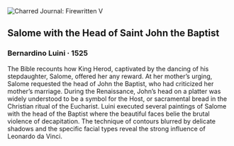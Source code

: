 <div class="artwork-of-the-day">
  <div class="container">
    <div class="img-wrapper">
      <img
        src="https://uploads4.wikiart.org/00233/images/bernardino-luini/sc244322.jpg!Large.jpg"
        alt="Charred Journal: Firewritten V" />
    </div>
    <div class="artwork-detail">
      <div class="artwork-origin"> 
        <h2 class="artwork-name">Salome with the Head of Saint John the Baptist</h2>
        <h3 class="artist">
          Bernardino Luini
                    ·  1525
        </h3>
      </div>
      <p class="description">
        <span class="artwork-description-text ng-binding" ng-bind-html="viewModel.ArtworkOfTheDay.Description | unsafe">The Bible recounts how King Herod, captivated by the dancing of his stepdaughter, Salome, offered her any reward. At her mother’s urging, Salome requested the head of John the Baptist, who had criticized her mother’s marriage. During the Renaissance, John’s head on a platter was widely understood to be a symbol for the Host, or sacramental bread in the Christian ritual of the Eucharist. Luini executed several paintings of Salome with the head of the Baptist where the beautiful faces belie the brutal violence of decapitation. The technique of contours blurred by delicate shadows and the specific facial types reveal the strong influence of Leonardo da Vinci.</span>
                        <div class="text-shadow-container" ng-show="showShadow" style=""></div>
      </p>
    </div>
  </div>

</div>
